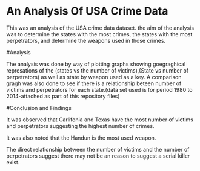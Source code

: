 # An Analysis Of USA Crime Data

This was an analysis of the USA crime data dataset. the aim of the analysis was to determine the states with the most crimes, the states with the most perpetrators, and determine the weapons used in those crimes.

#Analysis

The analysis was done by way of plotting graphs showing goegraghical represations of the (states vs the number of victims),(State vs number of perpetrators) as well as state by weapon used as a key. A comparison gragh was also done to see if there is a relationship beteen number of victims and perpetrators for each state.(data set used is for period 1980 to 2014-attached as part of this repository files)

#Conclusion and Findings

It was observed that Carlifonia and Texas have the most number of victims and perpetrators suggesting the highest number of crimes.

It was also noted that the Handun is the most used weapon.

The direct relationship between the number of victims and the number of perpetrators suggest there may not be an reason to suggest a serial killer exist.
